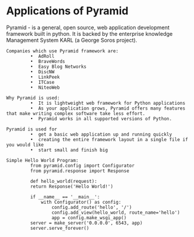 # Applications of Pyramid
   Pyramid - is a general, open source, web application development framework built in python. It is backed by the enterprise knowledge Management System KARL (a George Soros project).
   
   
    Companies which use Pyramid framework are:
             •	AdRoll
             •	BraveWords
             •	Easy Blog Networks
             •	DiscNW
             •	LinkPeek
             •	ITCase
             •	NiteoWeb

    Why Pyramid is used:
             •	It is lightweight web framework for Python applications
             •	As your application grows, Pyramid offers many features that make writing complex software take less effort.
             •	Pyramid works in all supported versions of Python.

    Pyramid is used for
             •	get a basic web application up and running quickly
             •	creating the entire framework layout in a single file if you would like
             •	start small and finish big
             
    Simple Hello World Program:
             from pyramid.config import Configurator
             from pyramid.response import Response

             def hello_world(request):
             return Response('Hello World!')

             if __name__ == '__main__':
                 with Configurator() as config:
                     config.add_route('hello', '/')
                     config.add_view(hello_world, route_name='hello')
                     app = config.make_wsgi_app()
             server = make_server('0.0.0.0', 6543, app)
             server.serve_forever()
    
    
   
